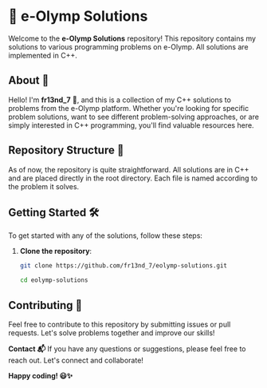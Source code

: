 # 🌟 e-Olymp Solutions

Welcome to the **e-Olymp Solutions** repository! This repository contains my solutions to various programming problems on e-Olymp. All solutions are implemented in C++.

## About 🚀

Hello! I'm **fr13nd_7** 👋, and this is a collection of my C++ solutions to problems from the e-Olymp platform. Whether you're looking for specific problem solutions, want to see different problem-solving approaches, or are simply interested in C++ programming, you'll find valuable resources here.

## Repository Structure 📁

As of now, the repository is quite straightforward. All solutions are in C++ and are placed directly in the root directory. Each file is named according to the problem it solves.

## Getting Started 🛠️

To get started with any of the solutions, follow these steps:

1. **Clone the repository**:
   ```sh
   git clone https://github.com/fr13nd_7/eolymp-solutions.git
   ```
   ```sh
   cd eolymp-solutions
   ```
## **Contributing** 🤝
Feel free to contribute to this repository by submitting issues or pull requests. Let's solve problems together and improve our skills!

**Contact 📬**
If you have any questions or suggestions, please feel free to reach out. Let's connect and collaborate!

**Happy coding! 😃✨**

